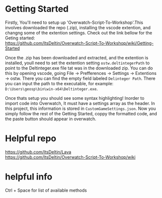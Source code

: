 

# Getting Started

Firstly, You'll need to setup up 'Overwatch-Script-To-Workshop'.This involves downloaded the repo (.zip), installing the vscode extention, and changng some of the extention settings. 
Check out the link bellow for the Geting started:  
https://github.com/ItsDeltin/Overwatch-Script-To-Workshop/wiki/Getting-Started  

Once the .zip has been downloaded and extracted, and the extention is installed, youll need to set the extention setting ``ostw.deltintegerPath`` to point to the Deltinteger.exe file tat was in the downloaded zip. You can do this by opening vscode, going File -> Prefferences -> Settings -> Extentions -> ostw. There you can find the empty field labeled ``Delinteger Path``. There you can input the path to the executable, for example: ``D:\Users\geosp\bin\win-x64\Deltinteger.exe``.  

Once thats setup you should see some syntax highlighting! Inorder to import code into Overwatch, It must have a settings array as the header. In this project, this information is stored in ``CustomGameSettings.json``. Now you simply follow the rest of the Getting Started, coppy the formatted code, and the paste button should appear in overwatch.  

# Helpful repo

https://github.com/ItsDeltin/Lava  
https://github.com/ItsDeltin/Overwatch-Script-To-Workshop/wiki  

# helpful info

Ctrl + Space for list of available methods